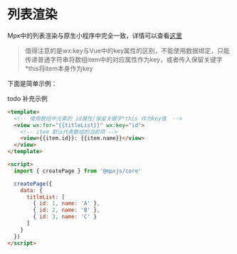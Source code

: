 # 列表渲染

Mpx中的列表渲染与原生小程序中完全一致，详情可以查看[这里](https://developers.weixin.qq.com/miniprogram/dev/reference/wxml/list.html)

> 值得注意的是wx:key与Vue中的key属性的区别，不能使用数据绑定，只能传递普通字符串将数组item中的对应属性作为key，或者传入保留关键字*this将item本身作为key

下面是简单示例：

todo 补充示例

```html
<template>
  <!-- 使用数组中元素的 id属性/保留关键字*this 作为key值  -->
  <view wx:for="{{titleList}}" wx:key="id">
    <!-- item 默认代表数组的当前项 -->
    <view>{{item.id}}: {{item.name}}</view>
  </view>
</template>

<script>
  import { createPage } from '@mpxjs/core'

  createPage({
    data: {
      titleList: [
        { id: 1, name: 'A' },
        { id: 2, name: 'B' },
        { id: 3, name: 'C' }
      ]
    }
  })
</script>
```
